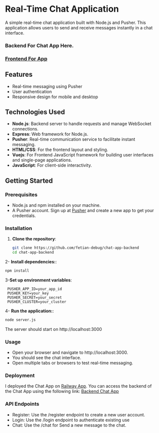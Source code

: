 # Real-Time Chat Application
A simple real-time chat application built with Node.js and Pusher. This application allows users to send and receive messages instantly in a chat interface.


### Backend For Chat App Here.
### [Frontend For App](https://github.com/fetian-debug/chat-app-frontend)

## Features

- Real-time messaging using Pusher
- User authentication
- Responsive design for mobile and desktop

## Technologies Used

- **Node.js**: Backend server to handle requests and manage WebSocket connections.
- **Express**: Web framework for Node.js.
- **Pusher**: Real-time communication service to facilitate instant messaging.
- **HTML/CSS**: For the frontend layout and styling.
- **Vuejs**: For Frontend JavaScript framework for building user interfaces and single-page applications. 
- **JavaScript**: For client-side interactivity.

## Getting Started

### Prerequisites

- Node.js and npm installed on your machine.
- A Pusher account. Sign up at [Pusher](https://pusher.com/) and create a new app to get your credentials.

### Installation

1. **Clone the repository**:

   ```bash
   git clone https://github.com/fetian-debug/chat-app-backend
   cd chat-app-backend
   ```
2- **Install dependencies:**:

  ```bash
  npm install
  ```
3-**Set up environment variables**:

  ```plaintext
   PUSHER_APP_ID=your_app_id
   PUSHER_KEY=your_key
   PUSHER_SECRET=your_secret
   PUSHER_CLUSTER=your_cluster

  ```
4- **Run the application:**:

   ```bash
   node server.js
   ```
  The server should start on http://localhost:3000

### Usage
- Open your browser and navigate to http://localhost:3000.
- You should see the chat interface.
- Open multiple tabs or browsers to test real-time messaging.


### Deployment

I deployed the Chat App on [Railway App](https://railway.app/). You can access the backend of the Chat App using the following link: [Backend Chat App](https://chat-app-backend-production-970c.up.railway.app/)

### API Endpoints

- Register: Use the /register endpoint to create a new user account.
- Login: Use the /login endpoint to authenticate existing use
- Chat: Use the /chat for Send a new message to the chat.
